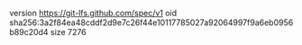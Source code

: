version https://git-lfs.github.com/spec/v1
oid sha256:3a2f84ea48cddf2d9e7c26f44e10117785027a92064997f9a6eb0956b89c20d4
size 7276
